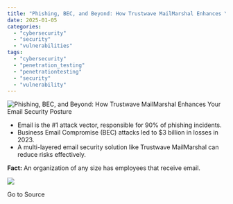 ```yaml
---
title: "Phishing, BEC, and Beyond: How Trustwave MailMarshal Enhances Your Email Security Posture"
date: 2025-01-05
categories: 
  - "cybersecurity"
  - "security"
  - "vulnerabilities"
tags: 
  - "cybersecurity"
  - "penetration_testing"
  - "penetrationtesting"
  - "security"
  - "vulnerability"
---
```


![Phishing, BEC, and Beyond: How Trustwave MailMarshal Enhances Your Email Security Posture](https://www.trustwave.com/hubfs/Blogs/Trustwave_Blog/Headers/Phishing-BEC-Beyond-Blog-Header.jpg)

- Email is the #1 attack vector, responsible for 90% of phishing incidents.
- Business Email Compromise (BEC) attacks led to $3 billion in losses in 2023.
- A multi-layered email security solution like Trustwave MailMarshal can reduce risks effectively.

**Fact:** An organization of any size has employees that receive email.

![](https://track.hubspot.com/__ptq.gif?a=21158977&k=14&r=https%3A%2F%2Fwww.trustwave.com%2Fen-us%2Fresources%2Fblogs%2Ftrustwave-blog%2Fphishing-bec-and-beyond-how-trustwave-mailmarshal-enhances-your-email-security-posture%2F&bu=https%253A%252F%252Fwww.trustwave.com%252Fen-us%252Fresources%252Fblogs%252Ftrustwave-blog&bvt=rss)

Go to Source
